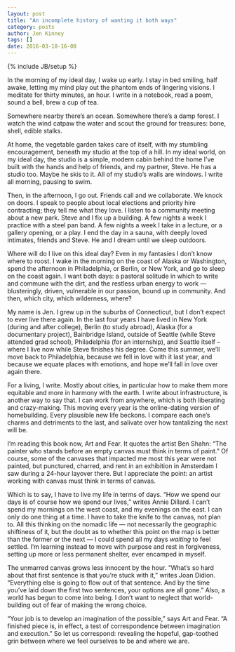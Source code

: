 ```yaml
---
layout: post
title: "An incomplete history of wanting it both ways"
category: posts
author: Jen Kinney
tags: []
date: 2016-03-18-16-08
---
```

{% include JB/setup %}

In the morning of my ideal day, I wake up early. I stay in bed smiling, half awake, letting my mind play out the phantom ends of lingering visions. I meditate for thirty minutes, an hour. I write in a notebook, read a poem, sound a bell, brew a cup of tea.
 
Somewhere nearby there’s an ocean. Somewhere there’s a damp forest. I watch the wind catpaw the water and scout the ground for treasures: bone, shell, edible stalks.
 
At home, the vegetable garden takes care of itself, with my stumbling encouragement, beneath my studio at the top of a hill. In my ideal world, on my ideal day, the studio is a simple, modern cabin behind the home I’ve built with the hands and help of friends, and my partner, Steve. He has a studio too. Maybe he skis to it. All of my studio’s walls are windows. I write all morning, pausing to swim.
 
Then, in the afternoon, I go out. Friends call and we collaborate. We knock on doors. I speak to people about local elections and priority hire contracting; they tell me what they love. I listen to a community meeting about a new park. Steve and I fix up a building.  A few nights a week I practice with a steel pan band. A few nights a week I take in a lecture, or a gallery opening, or a play. I end the day in a sauna, with deeply loved intimates, friends and Steve. He and I dream until we sleep outdoors.
 
Where will do I live on this ideal day? Even in my fantasies I don’t know where to roost. I wake in the morning on the coast of Alaska or Washington, spend the afternoon in Philadelphia, or Berlin, or New York, and go to sleep on the coast again. I want both days: a pastoral solitude in which to write and commune with the dirt, and the restless urban energy to work — blusteringly, driven, vulnerable in our passion, bound up in community. And then, which city, which wilderness, where?
 
My name is Jen. I grew up in the suburbs of Connecticut, but I don’t expect to ever live there again. In the last four years I have lived in New York (during and after college), Berlin (to study abroad), Alaska (for a documentary project), Bainbridge Island, outside of Seattle (while Steve attended grad school), Philadelphia (for an internship), and Seattle itself – where I live now while Steve finishes his degree. Come this summer, we’ll move back to Philadelphia, because we fell in love with it last year, and because we equate places with emotions, and hope we’ll fall in love over again there.
 
For a living, I write. Mostly about cities, in particular how to make them more equitable and more in harmony with the earth. I write about infrastructure, is another way to say that. I can work from anywhere, which is both liberating and crazy-making. This moving every year is the online-dating version of homebuilding. Every plausible new life beckons. I compare each one’s charms and detriments to the last, and salivate over how tantalizing the next will be.

I’m reading this book now, Art and Fear. It quotes the artist Ben Shahn: “The painter who stands before an empty canvas must think in terms of paint.” Of course, some of the canvases that impacted me most this year were not painted, but punctured, charred, and rent in an exhibition in Amsterdam I saw during a 24-hour layover there. But I appreciate the point: an artist working with canvas must think in terms of canvas.
 
Which is to say, I have to live my life in terms of days.  “How we spend our days is of course how we spend our lives,” writes Annie Dillard. I can’t spend my mornings on the west coast, and my evenings on the east. I can only do one thing at a time. I have to take the knife to the canvas, not plan to. All this thinking on the nomadic life — not necessarily the geographic shiftiness of it, but the doubt as to whether this point on the map is better than the former or the next — I could spend all my days _waiting_ to feel settled. I’m learning instead to move with purpose and rest in forgiveness, setting up more or less permanent shelter, ever encamped in myself.
 
The unmarred canvas grows less innocent by the hour. “What’s so hard about that first sentence is that you’re stuck with it,” writes Joan Didion. “Everything else is going to flow out of that sentence. And by the time you’ve laid down the first two sentences, your options are all gone.” Also, a world has begun to come into being. I don’t want to neglect that world-building out of fear of making the wrong choice.
 
“Your job is to develop an imagination of the possible,” says Art and Fear. “A finished piece is, in effect, a test of correspondence between imagination and execution.” So let us correspond: revealing the hopeful, gap-toothed grin between where we feel ourselves to be and where we are.
